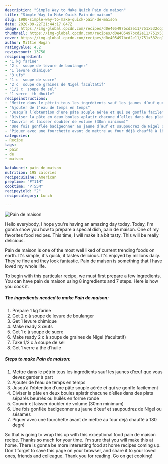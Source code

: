 ```yaml
---
description: "Simple Way to Make Quick Pain de maison"
title: "Simple Way to Make Quick Pain de maison"
slug: 1980-simple-way-to-make-quick-pain-de-maison
date: 2020-09-22T21:44:17.847Z
image: https://img-global.cpcdn.com/recipes/d0e405497bcd2e11/751x532cq70/pain-de-maison-photo-principale-de-la-recette.jpg
thumbnail: https://img-global.cpcdn.com/recipes/d0e405497bcd2e11/751x532cq70/pain-de-maison-photo-principale-de-la-recette.jpg
cover: https://img-global.cpcdn.com/recipes/d0e405497bcd2e11/751x532cq70/pain-de-maison-photo-principale-de-la-recette.jpg
author: Mittie Hogan
ratingvalue: 4.2
reviewcount: 13750
recipeingredient:
- "1 kg farine"
- "2 c  soupe de levure de boulanger"
- "1 levure chimique"
- "3 ufs"
- "1 c  soupe de sucre"
- "2 c  soupe de graines de Nigel facultatif"
- "1/2 c  soupe de sel"
- "1 verre  th dhuile"
recipeinstructions:
- "Mettre dans le pétrin tous les ingrédients sauf les jaunes d’œuf que vous devez garder à part"
- "Ajouter de l’eau de temps en temps"
- "Jusqu’à l’obtention d’une pâte souple aérée et qui se gonfle facilement"
- "Diviser la pâte en deux boules aplatir chacune d’elles dans des plats séparés beurrés ou huilés en forme ronde"
- "Couvrir et laisser doubler de volume (30mn minimum)"
- "Une fois gonflée badigeonner au jaune d’œuf et saupoudrez de Nigel ou sésames"
- "Piquer avec une fourchette avant de mettre au four déjà chauffé à 180 degré"
categories:
- Recipe
tags:
- pain
- de
- maison

katakunci: pain de maison 
nutrition: 195 calories
recipecuisine: American
preptime: "PT11M"
cooktime: "PT55M"
recipeyield: "2"
recipecategory: Lunch

---
```



![Pain de maison](https://img-global.cpcdn.com/recipes/d0e405497bcd2e11/751x532cq70/pain-de-maison-photo-principale-de-la-recette.jpg)

Hello everybody, I hope you're having an amazing day today. Today, I'm gonna show you how to prepare a special dish, pain de maison. One of my favorites food recipes. This time, I will make it a bit tasty. This will be really delicious.



Pain de maison is one of the most well liked of current trending foods on earth. It's simple, it's quick, it tastes delicious. It's enjoyed by millions daily. They're fine and they look fantastic. Pain de maison is something that I have loved my whole life.


To begin with this particular recipe, we must first prepare a few ingredients. You can have pain de maison using 8 ingredients and 7 steps. Here is how you cook it.

<!--inarticleads1-->

##### The ingredients needed to make Pain de maison:

1. Prepare 1 kg farine
1. Get 2 c à soupe de levure de boulanger
1. Get 1 levure chimique
1. Make ready 3 œufs
1. Get 1 c à soupe de sucre
1. Make ready 2 c à soupe de graines de Nigel (facultatif)
1. Take 1/2 c à soupe de sel
1. Get 1 verre à thé d’huile




<!--inarticleads2-->

##### Steps to make Pain de maison:

1. Mettre dans le pétrin tous les ingrédients sauf les jaunes d’œuf que vous devez garder à part
1. Ajouter de l’eau de temps en temps
1. Jusqu’à l’obtention d’une pâte souple aérée et qui se gonfle facilement
1. Diviser la pâte en deux boules aplatir chacune d’elles dans des plats séparés beurrés ou huilés en forme ronde
1. Couvrir et laisser doubler de volume (30mn minimum)
1. Une fois gonflée badigeonner au jaune d’œuf et saupoudrez de Nigel ou sésames
1. Piquer avec une fourchette avant de mettre au four déjà chauffé à 180 degré




So that is going to wrap this up with this exceptional food pain de maison recipe. Thanks so much for your time. I'm sure that you will make this at home. There is gonna be more interesting food at home recipes coming up. Don't forget to save this page on your browser, and share it to your loved ones, friends and colleague. Thank you for reading. Go on get cooking!
